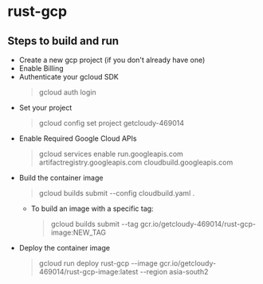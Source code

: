 # rust-gcp

## Steps to build and run
- Create a new gcp project (if you don't already have one)
- Enable Billing
- Authenticate your gcloud SDK
    > gcloud auth login
- Set your project
    > gcloud config set project getcloudy-469014
- Enable Required Google Cloud APIs
    > gcloud services enable run.googleapis.com artifactregistry.googleapis.com cloudbuild.googleapis.com
- Build the container image
    > gcloud builds submit --config cloudbuild.yaml .
    - To build an image with a specific tag:
        > gcloud builds submit --tag gcr.io/getcloudy-469014/rust-gcp-image:NEW_TAG
- Deploy the container image
    > gcloud run deploy rust-gcp --image gcr.io/getcloudy-469014/rust-gcp-image:latest --region asia-south2
